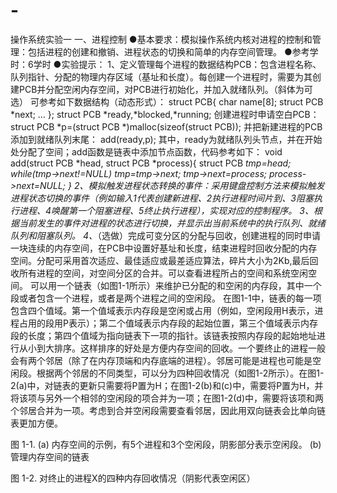 # -
操作系统实验一
一、进程控制
●基本要求：模拟操作系统内核对进程的控制和管理：包括进程的创建和撤销、进程状态的切换和简单的内存空间管理。
●参考学时：6学时
●实验提示：
1、定义管理每个进程的数据结构PCB：包含进程名称、队列指针、分配的物理内存区域（基址和长度）。每创建一个进程时，需要为其创建PCB并分配空闲内存空间，对PCB进行初始化，并加入就绪队列。（斜体为可选）
可参考如下数据结构（动态形式）：
struct PCB{
	char name[8];
	struct PCB *next;
	...
};
struct PCB *ready,*blocked,*running;
创建进程时申请空白PCB：
struct PCB *p=(struct PCB *)malloc(sizeof(struct PCB));
并把新建进程的PCB添加到就绪队列末尾：
add(ready,p);
其中，ready为就绪队列头节点，并在开始处分配了空间；add函数是链表中添加节点函数，代码参考如下：
void add(struct PCB *head, struct PCB *process){
   struct PCB *tmp=head;
   while(tmp->next!=NULL)
       tmp=tmp->next;
   tmp->next=process;
   process->next=NULL;
}
2、模拟触发进程状态转换的事件：采用键盘控制方法来模拟触发进程状态切换的事件（例如输入1代表创建新进程、2执行进程时间片到、3阻塞执行进程、4唤醒第一个阻塞进程、5终止执行进程），实现对应的控制程序。
3、根据当前发生的事件对进程的状态进行切换，并显示出当前系统中的执行队列、就绪队列和阻塞队列。
4、*（选做）完成可变分区的分配与回收，创建进程的同时申请一块连续的内存空间，在PCB中设置好基址和长度，结束进程时回收分配的内存空间。分配可采用首次适应、最佳适应或最差适应算法，碎片大小为2Kb,最后回收所有进程的空间，对空间分区的合并。可以查看进程所占的空间和系统空闲空间。
可以用一个链表（如图1-1所示）来维护已分配的和空闲的内存段，其中一个段或者包含一个进程，或者是两个进程之间的空闲段。 在图1-1中，链表的每一项包含四个值域。第一个值域表示内存段是空闲或占用（例如，空闲段用H表示，进程占用的段用P表示）；第二个值域表示内存段的起始位置，第三个值域表示内存段的长度；第四个值域为指向链表下一项的指针。该链表按照内存段的起始地址进行从小到大排序。这样排序的好处是方便内存空间的回收。一个要终止的进程一般会有两个邻居（除了在内存顶端和内存底端的进程）。邻居可能是进程也可能是空闲段。根据两个邻居的不同类型，可以分为四种回收情况（如图1-2所示）。在图1-2(a)中，对链表的更新只需要将P置为H；在图1-2(b)和(c)中，需要将P置为H，并将该项与另外一个相邻的空闲段的项合并为一项；在图1-2(d)中，需要将该项和两个邻居合并为一项。考虑到合并空闲段需要查看邻居，因此用双向链表会比单向链表更加方便。

图 1-1. (a) 内存空间的示例，有5个进程和3个空闲段，阴影部分表示空闲段。
(b) 管理内存空间的链表

图 1-2. 对终止的进程X的四种内存回收情况（阴影代表空闲区）

